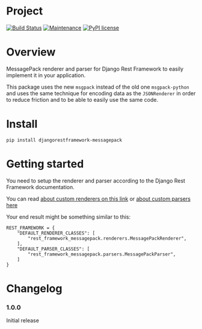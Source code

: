 # Project
[![Build Status](https://travis-ci.org/sorinsi/djangorestframework-messagepack.svg?branch=master)](https://travis-ci.org/sorinsi/djangorestframework-messagepack)
[![Maintenance](https://img.shields.io/badge/Maintained%3F-yes-green.svg)](https://GitHub.com/sorinsi/djangorestframework-messagepack/graphs/commit-activity)
[![PyPI license](https://img.shields.io/pypi/l/ansicolortags.svg)](https://pypi.python.org/pypi/djangorestframework-messagepack/)


# Overview
MessagePack renderer and parser for Django Rest Framework to easily implement it in your application.

This package uses the new `msgpack` instead of the old one `msgpack-python` and uses the same
technique for encoding data as the `JSONRenderer` in order to reduce friction and
to be able to easily use the same code.

# Install
`pip install djangorestframework-messagepack`

# Getting started
You need to setup the renderer and parser according to the Django Rest Framework documentation.

You can read [about custom renderers on this link](https://www.django-rest-framework.org/api-guide/renderers/#custom-renderers) 
or [about custom parsers here](https://www.django-rest-framework.org/api-guide/parsers/#custom-parsers)

Your end result might be something similar to this:

```
REST_FRAMEWORK = {
    "DEFAULT_RENDERER_CLASSES": [
        "rest_framework_messagepack.renderers.MessagePackRenderer",
    ],
    "DEFAULT_PARSER_CLASSES": [
        "rest_framework_messagepack.parsers.MessagePackParser",
    ]
}
```

# Changelog

### 1.0.0

Initial release
